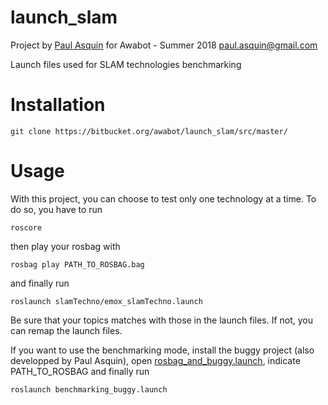 # launch_slam  
Project by [Paul Asquin](https://www.linkedin.com/in/paulasquin/) for Awabot - Summer 2018 paul.asquin@gmail.com  

Launch files used for SLAM technologies benchmarking  

# Installation
```
git clone https://bitbucket.org/awabot/launch_slam/src/master/
```

# Usage  

With this project, you can choose to test only one technology at a time. To do so, you have to run 
```
roscore
```
then play your rosbag with
```
rosbag play PATH_TO_ROSBAG.bag
```
and finally run
```
roslaunch slamTechno/emox_slamTechno.launch
```  
Be sure that your topics matches with those in the launch files. If not, you can remap the launch files.  
  
  
If you want to use the benchmarking mode, install the buggy project (also developped by Paul Asquin), 
open [rosbag_and_buggy.launch](rosbag_and_buggy.launch), indicate PATH_TO_ROSBAG and finally run 
```
roslaunch benchmarking_buggy.launch
```
